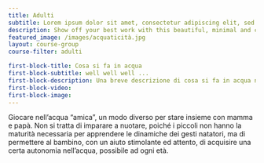 ```yaml
---
title: Adulti
subtitle: Lorem ipsum dolor sit amet, consectetur adipiscing elit, sed do eiusmod tempor incididunt ut labore et dolore magna aliqua.
description: Show off your best work with this beautiful, minimal and customizable portfolio theme.
featured_image: /images/acquaticità.jpg
layout: course-group
course-filter: adulti

first-block-title: Cosa si fa in acqua
first-block-subtitle: well well well ...
first-block-description: Una breve descrizione di cosa si fa in acqua nei vari corsi
first-block-video:
first-block-image:
---
```


Giocare nell’acqua “amica”, un modo diverso per stare insieme con mamma e papà. Non si tratta di imparare a nuotare, poiché i piccoli non hanno la maturità necessaria per apprendere le dinamiche dei gesti natatori, ma di permettere al bambino, con un aiuto stimolante ed attento, di acquisire una certa autonomia nell’acqua, possibile ad ogni età.
